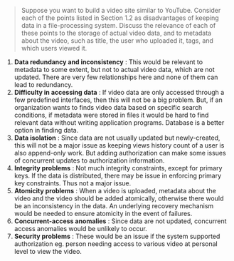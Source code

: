 > Suppose you want to build a video site similar to YouTube. Consider each of the
> points listed in Section 1.2 as disadvantages of keeping data in a file-processing
> system. Discuss the relevance of each of these points to the storage of actual
> video data, and to metadata about the video, such as title, the user who uploaded it,
> tags, and which users viewed it.

1. **Data redundancy and inconsistency** : This would be relevant to metadata to some extent, but not to actual video data, which are not updated. There are very few relationships here and none of them can lead to redundancy.
2. **Difficulty in accessing data** : If video data are only accessed through a few predefined interfaces, then this will not be a big problem. But, if an organization wants to finds video data based on specific search conditions, if metadata were stored in files it would be hard to find relevant data without writing application programs. Database is a better option in finding data.
3. **Data isolation** : Since data are not usually updated but newly-created, this will not be a major issue as keeping views history count of a user is also append-only work. But adding authorization can make some issues of concurrent updates to authorization information.
4. **Integrity problems** : Not much integrity constraints, except for primary keys. If the data is distributed, there may be issue in enforcing primary key constraints. Thus not a major issue.
5. **Atomicity problems** : When a video is uploaded, metadata about the video and the video should be added atomically, otherwise there would be an inconsistency in the data. An underlying recovery mechanism would be needed to ensure atomicity in the event of failures.
6. **Concurrent-access anomalies** : Since data are not updated, concurrent access anomalies would be unlikely to occur.
7. **Security problems** : These would be an issue if the system supported authorization eg. person needing access to various video at personal level to view the video.
